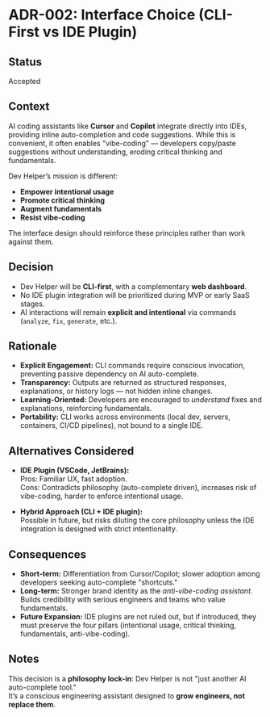 # ADR-002: Interface Choice (CLI-First vs IDE Plugin)

## Status
Accepted

## Context
AI coding assistants like **Cursor** and **Copilot** integrate directly into IDEs, providing inline auto-completion and code suggestions. While this is convenient, it often enables "vibe-coding" — developers copy/paste suggestions without understanding, eroding critical thinking and fundamentals.

Dev Helper’s mission is different:
- **Empower intentional usage**
- **Promote critical thinking**
- **Augment fundamentals**
- **Resist vibe-coding**

The interface design should reinforce these principles rather than work against them.

## Decision
- Dev Helper will be **CLI-first**, with a complementary **web dashboard**.
- No IDE plugin integration will be prioritized during MVP or early SaaS stages.
- AI interactions will remain **explicit and intentional** via commands (`analyze`, `fix`, `generate`, etc.).

## Rationale
- **Explicit Engagement:** CLI commands require conscious invocation, preventing passive dependency on AI auto-complete.
- **Transparency:** Outputs are returned as structured responses, explanations, or history logs — not hidden inline changes.
- **Learning-Oriented:** Developers are encouraged to *understand* fixes and explanations, reinforcing fundamentals.
- **Portability:** CLI works across environments (local dev, servers, containers, CI/CD pipelines), not bound to a single IDE.

## Alternatives Considered
- **IDE Plugin (VSCode, JetBrains):**  
  Pros: Familiar UX, fast adoption.  
  Cons: Contradicts philosophy (auto-complete driven), increases risk of vibe-coding, harder to enforce intentional usage.

- **Hybrid Approach (CLI + IDE plugin):**  
  Possible in future, but risks diluting the core philosophy unless the IDE integration is designed with strict intentionality.

## Consequences
- **Short-term:** Differentiation from Cursor/Copilot; slower adoption among developers seeking auto-complete "shortcuts."  
- **Long-term:** Stronger brand identity as the *anti-vibe-coding assistant*. Builds credibility with serious engineers and teams who value fundamentals.  
- **Future Expansion:** IDE plugins are not ruled out, but if introduced, they must preserve the four pillars (intentional usage, critical thinking, fundamentals, anti-vibe-coding).

## Notes
This decision is a **philosophy lock-in**: Dev Helper is not "just another AI auto-complete tool."  
It’s a conscious engineering assistant designed to **grow engineers, not replace them**.
